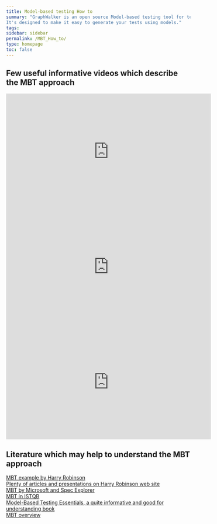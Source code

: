 ```yaml
---
title: Model-based testing How to
summary: "GraphWalker is an open source Model-based testing tool for test automation. 
It's designed to make it easy to generate your tests using models."
tags:
sidebar: sidebar
permalink: /MBT_How_to/
type: homepage
toc: false
---
```



## Few useful informative videos which describe the MBT approach

<iframe width="560" height="315" src="https://www.youtube.com/embed/AaJreYXzM8U" frameborder="0" allowfullscreen></iframe>  
<br>
<iframe width="560" height="315" src="https://www.youtube.com/embed/psOThLDKOFc" frameborder="0" allowfullscreen></iframe>  
<br>
<iframe width="560" height="315" src="https://www.youtube.com/embed/g4Uo2pyrWCg" frameborder="0" allowfullscreen></iframe>


## Literature which may help to understand the MBT approach
[MBT example by Harry Robinson](http://www.sasqag.org/pastmeetings/harryr.ppt)  
[Plenty of articles and presentations on Harry Robinson web site](http://www.harryrobinson.net)  
[MBT by Microsoft and Spec Explorer](https://msdn.microsoft.com/en-us/library/ee620469.aspx)  
[MBT in ISTQB](http://www.istqb.org/downloads/syllabi/model-based-tester-extension-syllabus.html)  
[Model-Based Testing Essentials, a quite informative and good for understanding book](http://eu.wiley.com/WileyCDA/WileyTitle/productCd-1119130018.html)  
[MBT overview](https://www.cs.tut.fi/tapahtumat/testaus08/Olli-Pekka.pdf)  



